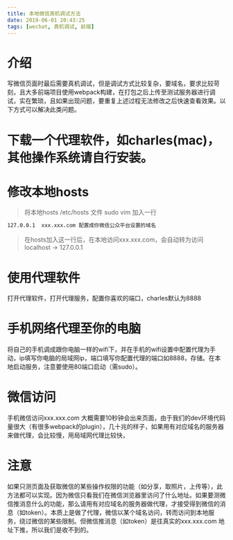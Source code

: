 ```yaml
---
title: 本地微信真机调试方法
date: 2019-06-01 20:43:25
tags: [wechat, 真机调试, 前端]
---
```


# 介绍
写微信页面时最后需要真机调试，但是调试方式比较复杂，要域名，要求比较苛刻，且大多前端项目使用webpack构建，在打包之后上传至测试服务器进行调试，实在繁琐，且如果出现问题，要重复上述过程无法修改之后快速查看效果。以下方式可以解决此类问题。

<!--more-->

# 下载一个代理软件，如charles(mac)，其他操作系统请自行安装。

# 修改本地hosts

> 将本地hosts   /etc/hosts 文件  sudo vim 加入一行

```bash
127.0.0.1  xxx.xxx.com 配置成你微信公众平台设置的域名
```

> 在hosts加入这一行后，在本地访问xxx.xxx.com，会自动转为访问localhost → 127.0.0.1

# 使用代理软件
打开代理软件，打开代理服务，配置你喜欢的端口，charles默认为8888

# 手机网络代理至你的电脑
将自己的手机调成跟你电脑一样的wifi下，并在手机的wifi设置中配置代理为手动，ip填写你电脑的局域网ip，端口填写你配置代理的端口如8888，存储。在本地启动服务，注意要使用80端口启动（需sudo）。

# 微信访问
手机微信访问xxx.xxx.com 大概需要10秒钟会出来页面，由于我们的dev环境代码量很大（有很多webpack的plugin），几十兆的样子，如果用有对应域名的服务器来做代理，会比较慢，用局域网代理比较快，

# 注意
如果只测页面及获取微信的某些操作权限的功能（如分享，取照片，上传等），此方法都可以实现。因为微信只看我们在微信浏览器里访问了什么地址。如果要测微信推消息什么的功能，那么请用有对应域名的服务器做代理，才接受得到微信的消息（如token）。本质上是做了代理，微信以某个域名访问，转而访问到本地服务，绕过微信的某些限制。但微信推消息（如token）是往真实的xxx.xxx.com 地址下推，所以我们是收不到的。
